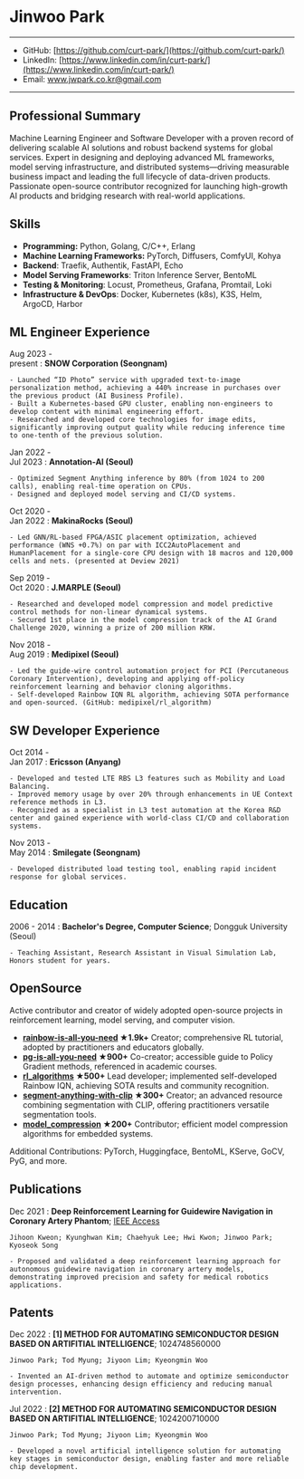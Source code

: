 Jinwoo Park
============

----

- GitHub: [https://github.com/curt-park/](https://github.com/curt-park/)
- LinkedIn: [https://www.linkedin.com/in/curt-park/](https://www.linkedin.com/in/curt-park/)
- Email: <www.jwpark.co.kr@gmail.com>

----

Professional Summary
----------

Machine Learning Engineer and Software Developer with a proven record of delivering scalable AI solutions and robust backend systems for global services. Expert in designing and deploying advanced ML frameworks, model serving infrastructure, and distributed systems—driving measurable business impact and leading the full lifecycle of data-driven products. Passionate open-source contributor recognized for launching high-growth AI products and bridging research with real-world applications.

Skills
----------
- **Programming:** Python, Golang, C/C++, Erlang
- **Machine Learning Frameworks:** PyTorch, Diffusers, ComfyUI, Kohya
- **Backend**: Traefik, Authentik, FastAPI, Echo
- **Model Serving Frameworks**: Triton Inference Server, BentoML
- **Testing & Monitoring**: Locust, Prometheus, Grafana, Promtail, Loki
- **Infrastructure & DevOps**: Docker, Kubernetes (k8s), K3S, Helm, ArgoCD, Harbor

ML Engineer Experience
----------

Aug 2023 -<br> present
:   **SNOW Corporation (Seongnam)**

    - Launched “ID Photo” service with upgraded text-to-image personalization method, achieving a 440% increase in purchases over the previous product (AI Business Profile).
    - Built a Kubernetes-based GPU cluster, enabling non-engineers to develop content with minimal engineering effort.
    - Researched and developed core technologies for image edits, significantly improving output quality while reducing inference time to one-tenth of the previous solution.

Jan 2022 -<br> Jul 2023
:   **Annotation-AI (Seoul)**

    - Optimized Segment Anything inference by 80% (from 1024 to 200 calls), enabling real-time operation on CPUs.
    - Designed and deployed model serving and CI/CD systems.

Oct 2020 -<br> Jan 2022
:   **MakinaRocks (Seoul)**

    - Led GNN/RL-based FPGA/ASIC placement optimization, achieved performance (WNS +0.7%) on par with ICC2AutoPlacement and HumanPlacement for a single-core CPU design with 18 macros and 120,000 cells and nets. (presented at Deview 2021)

Sep 2019 -<br> Oct 2020
:   **J.MARPLE (Seoul)**

    - Researched and developed model compression and model predictive control methods for non-linear dynamical systems.
    - Secured 1st place in the model compression track of the AI Grand Challenge 2020, winning a prize of 200 million KRW.

Nov 2018 -<br> Aug 2019
:   **Medipixel (Seoul)**

    - Led the guide-wire control automation project for PCI (Percutaneous Coronary Intervention), developing and applying off-policy reinforcement learning and behavior cloning algorithms.
    - Self-developed Rainbow IQN RL algorithm, achieving SOTA performance and open-sourced. (GitHub: medipixel/rl_algorithm)

SW Developer Experience
----------

Oct 2014 -<br> Jan 2017
:   **Ericsson (Anyang)**

    - Developed and tested LTE RBS L3 features such as Mobility and Load Balancing.
    - Improved memory usage by over 20% through enhancements in UE Context reference methods in L3.
    - Recognized as a specialist in L3 test automation at the Korea R&D center and gained experience with world-class CI/CD and collaboration systems.

Nov 2013 -<br> May 2014
:   **Smilegate (Seongnam)**

    - Developed distributed load testing tool, enabling rapid incident response for global services.

Education
---------

2006 - 2014
:   **Bachelor's Degree, Computer Science**; Dongguk University (Seoul)

    - Teaching Assistant, Research Assistant in Visual Simulation Lab, Honors student for years.

OpenSource
--------------------

Active contributor and creator of widely adopted open-source projects in reinforcement learning, model serving, and computer vision.

  - **[rainbow-is-all-you-need](https://github.com/Curt-Park/rainbow-is-all-you-need) ★1.9k+** 
  Creator; comprehensive RL tutorial, adopted by practitioners and educators globally.
  - **[pg-is-all-you-need](https://github.com/MrSyee/pg-is-all-you-need) ★900+**
  Co-creator; accessible guide to Policy Gradient methods, referenced in academic courses.
  - **[rl_algorithms](https://github.com/medipixel/rl_algorithms) ★500+**
  Lead developer; implemented self-developed Rainbow IQN, achieving SOTA results and community recognition.
  - **[segment-anything-with-clip](https://github.com/Curt-Park/segment-anything-with-clip) ★300+**
  Creator; an advanced resource combining segmentation with CLIP, offering practitioners versatile segmentation tools.
  - **[model_compression](https://github.com/j-marple-dev/model_compression) ★200+**
  Contributor; efficient model compression algorithms for embedded systems.

Additional Contributions: PyTorch, Huggingface, BentoML, KServe, GoCV, PyG, and more.

Publications
--------------------

Dec 2021
:   **Deep Reinforcement Learning for Guidewire Navigation in Coronary Artery Phantom**; [IEEE Access](https://ieeexplore.ieee.org/document/9648308)

    Jihoon Kweon; Kyunghwan Kim; Chaehyuk Lee; Hwi Kwon; Jinwoo Park; Kyoseok Song

    - Proposed and validated a deep reinforcement learning approach for autonomous guidewire navigation in coronary artery models, demonstrating improved precision and safety for medical robotics applications.

Patents
--------------------

Dec 2022
:   **[1] METHOD FOR AUTOMATING SEMICONDUCTOR DESIGN BASED ON ARTIFITIAL INTELLIGENCE**; 1024748560000

    Jinwoo Park; Tod Myung; Jiyoon Lim; Kyeongmin Woo

    - Invented an AI-driven method to automate and optimize semiconductor design processes, enhancing design efficiency and reducing manual intervention.

Jul 2022
:   **[2] METHOD FOR AUTOMATING SEMICONDUCTOR DESIGN BASED ON ARTIFITIAL INTELLIGENCE**; 1024200710000

    Jinwoo Park; Tod Myung; Jiyoon Lim; Kyeongmin Woo

    - Developed a novel artificial intelligence solution for automating key stages in semiconductor design, enabling faster and more reliable chip development.